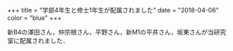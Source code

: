 +++
title = "学部4年生と修士1年生が配属されました"
date = "2018-04-06"
color = "blue"
+++

新B4の澤田さん，仲宗根さん，平野さん，新M1の平井さん，坂東さんが当研究室に配属されました．
